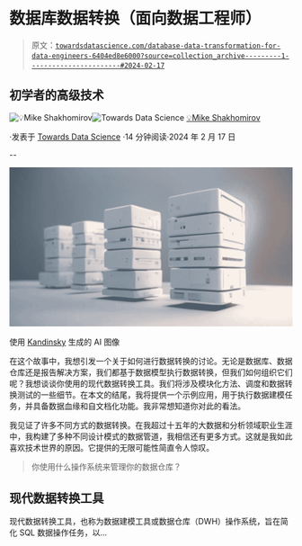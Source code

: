 # 数据库数据转换（面向数据工程师）

> 原文：[`towardsdatascience.com/database-data-transformation-for-data-engineers-6404ed8e6000?source=collection_archive---------1-----------------------#2024-02-17`](https://towardsdatascience.com/database-data-transformation-for-data-engineers-6404ed8e6000?source=collection_archive---------1-----------------------#2024-02-17)

## 初学者的高级技术

[](https://mshakhomirov.medium.com/?source=post_page---byline--6404ed8e6000--------------------------------)![💡Mike Shakhomirov](https://mshakhomirov.medium.com/?source=post_page---byline--6404ed8e6000--------------------------------)[](https://towardsdatascience.com/?source=post_page---byline--6404ed8e6000--------------------------------)![Towards Data Science](https://towardsdatascience.com/?source=post_page---byline--6404ed8e6000--------------------------------) [💡Mike Shakhomirov](https://mshakhomirov.medium.com/?source=post_page---byline--6404ed8e6000--------------------------------)

·发表于 [Towards Data Science](https://towardsdatascience.com/?source=post_page---byline--6404ed8e6000--------------------------------) ·14 分钟阅读·2024 年 2 月 17 日

--

![](img/cf75ce2871beb0466eab1abc43baaa20.png)

使用 [Kandinsky](https://github.com/ai-forever/Kandinsky-2) 生成的 AI 图像

在这个故事中，我想引发一个关于如何进行数据转换的讨论。无论是数据库、数据仓库还是报告解决方案，我们都基于数据模型执行数据转换，但我们如何组织它们呢？我想谈谈你使用的现代数据转换工具。我们将涉及模块化方法、调度和数据转换测试的一些细节。在本文的结尾，我将提供一个示例应用，用于执行数据建模任务，并具备数据血缘和自文档化功能。我非常想知道你对此的看法。

我见证了许多不同方式的数据转换。在我超过十五年的大数据和分析领域职业生涯中，我构建了多种不同设计模式的数据管道，我相信还有更多方式。这就是我如此喜欢技术世界的原因。它提供的无限可能性简直令人惊叹。

> 你使用什么操作系统来管理你的数据仓库？

## 现代数据转换工具

现代数据转换工具，也称为数据建模工具或数据仓库（DWH）操作系统，旨在简化 SQL 数据操作任务，以...
